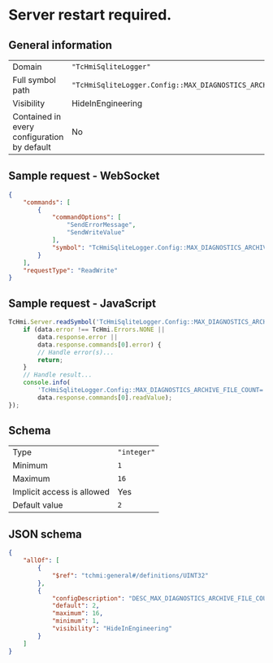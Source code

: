 # Server restart required.

## General information

|  |  |
| - | - |
| Domain | `"TcHmiSqliteLogger"` |
| Full symbol path | `"TcHmiSqliteLogger.Config::MAX_DIAGNOSTICS_ARCHIVE_FILE_COUNT"` |
| Visibility | HideInEngineering |
| Contained in every configuration by default | No |

## Sample request - WebSocket

```json
{
    "commands": [
        {
            "commandOptions": [
                "SendErrorMessage",
                "SendWriteValue"
            ],
            "symbol": "TcHmiSqliteLogger.Config::MAX_DIAGNOSTICS_ARCHIVE_FILE_COUNT"
        }
    ],
    "requestType": "ReadWrite"
}
```

## Sample request - JavaScript

```javascript
TcHmi.Server.readSymbol('TcHmiSqliteLogger.Config::MAX_DIAGNOSTICS_ARCHIVE_FILE_COUNT', data => {
    if (data.error !== TcHmi.Errors.NONE ||
        data.response.error ||
        data.response.commands[0].error) {
        // Handle error(s)...
        return;
    }
    // Handle result...
    console.info(
        'TcHmiSqliteLogger.Config::MAX_DIAGNOSTICS_ARCHIVE_FILE_COUNT=' +
        data.response.commands[0].readValue);
});
```

## Schema

|  |  |
| - | - |
| Type | `"integer"` |
| Minimum | `1` |
| Maximum | `16` |
| Implicit access is allowed | Yes |
| Default value | `2` |

## JSON schema

```json
{
    "allOf": [
        {
            "$ref": "tchmi:general#/definitions/UINT32"
        },
        {
            "configDescription": "DESC_MAX_DIAGNOSTICS_ARCHIVE_FILE_COUNT",
            "default": 2,
            "maximum": 16,
            "minimum": 1,
            "visibility": "HideInEngineering"
        }
    ]
}
```
